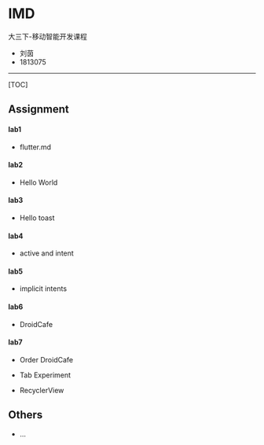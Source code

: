 # IMD
大三下-移动智能开发课程

- 刘茵
- 1813075

---

[TOC]

## Assignment

#### lab1

- flutter.md

#### lab2
  - Hello World

#### lab3

  - Hello toast

#### lab4

- active and intent

#### lab5

- implicit intents

#### lab6

- DroidCafe

#### lab7

- Order DroidCafe

- Tab Experiment

- RecyclerView

  

## Others

- ...

